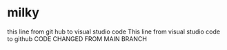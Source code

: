 # milky
this line from git hub to  visual studio code
This line from visual studio code to github
CODE CHANGED FROM MAIN BRANCH
